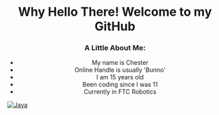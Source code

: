 <h1 align="center">Why Hello There! Welcome to my GitHub</h1>

<h3 align="center">A Little About Me:</h3>
<ul align="center">
  <li>My name is Chester</>
  <li>Online Handle is usually 'Bunno'</li>
  <li>I am 15 years old</li>
  <li>Been coding since I was 11</>
  <li>Currently in FTC Robotics</>
</ul>



[![Java](https://img.shields.io/badge/java-black?style=for-the-badge&logo=openjdk)](https://github.com/itschesterlk)
